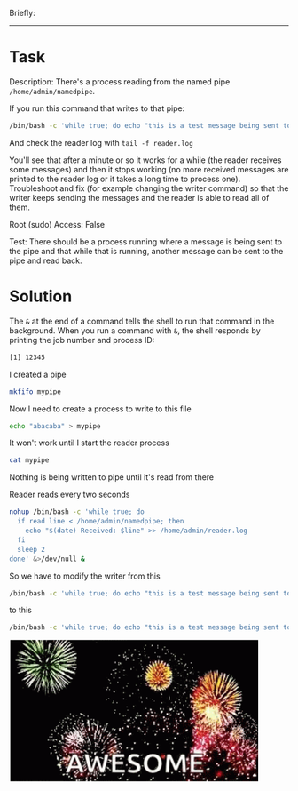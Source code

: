 Briefly:



---

# Task
Description: There's a process reading from the named pipe `/home/admin/namedpipe`.

If you run this command that writes to that pipe:


```bash
/bin/bash -c 'while true; do echo "this is a test message being sent to the pipe" > /home/admin/namedpipe; done' &
```

And check the reader log with `tail -f reader.log`

You'll see that after a minute or so it works for a while (the reader receives some messages) and then it stops working (no more received messages are printed to the reader log or it takes a long time to process one). Troubleshoot and fix (for example changing the writer command) so that the writer keeps sending the messages and the reader is able to read all of them.

Root (sudo) Access: False

Test: There should be a process running where a message is being sent to the pipe and that while that is running, another message can be sent to the pipe and read back.

# Solution

The `&` at the end of a command tells the shell to run that command in the background.
When you run a command with `&`, the shell responds by printing the job number and process ID:
```bash
[1] 12345
```


I created a pipe
```bash
mkfifo mypipe
```

Now I need to create a process to write to this file

```bash
echo "abacaba" > mypipe
```

It won't work until I start the reader process

```bash
cat mypipe
```

Nothing is being written to pipe until it's read from there

Reader reads every two seconds
```bash
nohup /bin/bash -c 'while true; do
  if read line < /home/admin/namedpipe; then
    echo "$(date) Received: $line" >> /home/admin/reader.log
  fi
  sleep 2
done' &>/dev/null &
```

So we have to modify the writer from this
```bash
/bin/bash -c 'while true; do echo "this is a test message being sent to the pipe" > /home/admin/namedpipe; done' & 
```

to this

```bash
/bin/bash -c 'while true; do echo "this is a test message being sent to the pipe" > /home/admin/namedpipe; sleep 2; done' & 
```

![img.png](img.png)